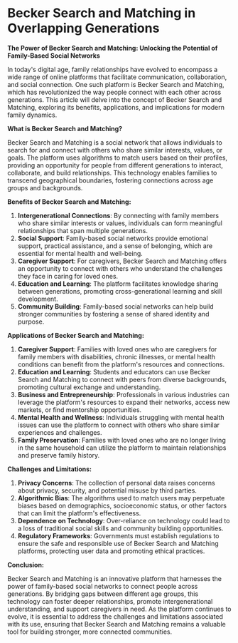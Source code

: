 # Becker Search and Matching in Overlapping Generations

**The Power of Becker Search and Matching: Unlocking the Potential of Family-Based Social Networks**

In today's digital age, family relationships have evolved to encompass a wide range of online platforms that facilitate communication, collaboration, and social connection. One such platform is Becker Search and Matching, which has revolutionized the way people connect with each other across generations. This article will delve into the concept of Becker Search and Matching, exploring its benefits, applications, and implications for modern family dynamics.

**What is Becker Search and Matching?**

Becker Search and Matching is a social network that allows individuals to search for and connect with others who share similar interests, values, or goals. The platform uses algorithms to match users based on their profiles, providing an opportunity for people from different generations to interact, collaborate, and build relationships. This technology enables families to transcend geographical boundaries, fostering connections across age groups and backgrounds.

**Benefits of Becker Search and Matching:**

1. **Intergenerational Connections**: By connecting with family members who share similar interests or values, individuals can form meaningful relationships that span multiple generations.
2. **Social Support**: Family-based social networks provide emotional support, practical assistance, and a sense of belonging, which are essential for mental health and well-being.
3. **Caregiver Support**: For caregivers, Becker Search and Matching offers an opportunity to connect with others who understand the challenges they face in caring for loved ones.
4. **Education and Learning**: The platform facilitates knowledge sharing between generations, promoting cross-generational learning and skill development.
5. **Community Building**: Family-based social networks can help build stronger communities by fostering a sense of shared identity and purpose.

**Applications of Becker Search and Matching:**

1. **Caregiver Support**: Families with loved ones who are caregivers for family members with disabilities, chronic illnesses, or mental health conditions can benefit from the platform's resources and connections.
2. **Education and Learning**: Students and educators can use Becker Search and Matching to connect with peers from diverse backgrounds, promoting cultural exchange and understanding.
3. **Business and Entrepreneurship**: Professionals in various industries can leverage the platform's resources to expand their networks, access new markets, or find mentorship opportunities.
4. **Mental Health and Wellness**: Individuals struggling with mental health issues can use the platform to connect with others who share similar experiences and challenges.
5. **Family Preservation**: Families with loved ones who are no longer living in the same household can utilize the platform to maintain relationships and preserve family history.

**Challenges and Limitations:**

1. **Privacy Concerns**: The collection of personal data raises concerns about privacy, security, and potential misuse by third parties.
2. **Algorithmic Bias**: The algorithms used to match users may perpetuate biases based on demographics, socioeconomic status, or other factors that can limit the platform's effectiveness.
3. **Dependence on Technology**: Over-reliance on technology could lead to a loss of traditional social skills and community building opportunities.
4. **Regulatory Frameworks**: Governments must establish regulations to ensure the safe and responsible use of Becker Search and Matching platforms, protecting user data and promoting ethical practices.

**Conclusion:**

Becker Search and Matching is an innovative platform that harnesses the power of family-based social networks to connect people across generations. By bridging gaps between different age groups, this technology can foster deeper relationships, promote intergenerational understanding, and support caregivers in need. As the platform continues to evolve, it is essential to address the challenges and limitations associated with its use, ensuring that Becker Search and Matching remains a valuable tool for building stronger, more connected communities.

